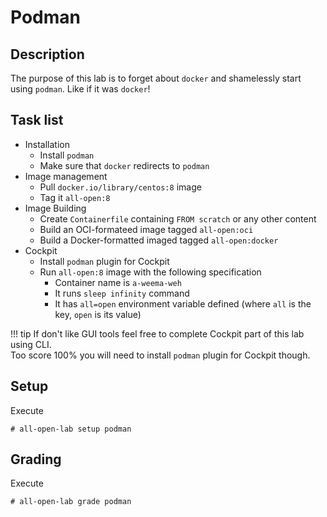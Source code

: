 # Podman

## Description
The purpose of this lab is to forget about `docker` and shamelessly start using `podman`. Like if it was `docker`!

## Task list
* Installation
    * Install `podman`
    * Make sure that `docker` redirects to `podman`
* Image management
    * Pull `docker.io/library/centos:8` image 
    * Tag it `all-open:8`
* Image Building
    * Create `Containerfile` containing `FROM scratch` or any other content
    * Build an OCI-formateed image tagged `all-open:oci`
    * Build a Docker-formatted imaged tagged `all-open:docker`
* Cockpit
    * Install `podman` plugin for Cockpit
    * Run `all-open:8` image with the following specification
        * Container name is `a-weema-weh`
        * It runs `sleep infinity` command
        * It has `all=open` environment variable defined (where `all` is the key, `open` is its value)

!!! tip
    If don't like GUI tools feel free to complete Cockpit part of this lab using CLI. <br/>
    Too score 100% you will need to install `podman` plugin for Cockpit though.

## Setup
Execute
```console
# all-open-lab setup podman
```

## Grading
Execute
```console
# all-open-lab grade podman
```
